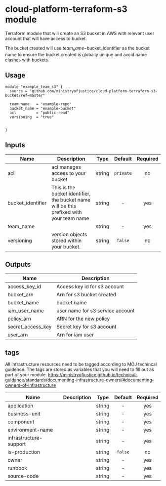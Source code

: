 # cloud-platform-terraform-s3 module

Terraform module that will create an S3 bucket in AWS with relevant user account that will have access to bucket.

The bucket created will use $team_name-$bucket_identifier as the bucket name to ensure the bucket created is globally unique and avoid name clashes with buckets.

## Usage

```hcl
module "example_team_s3" {
  source = "github.com/ministryofjustice/cloud-platform-terraform-s3-bucket?ref=master"

  team_name   = "example-repo"
  bucket_name = "example-bucket"
  acl         = "public-read"
  versioning  = "true"


}
```

## Inputs

| Name | Description | Type | Default | Required |
|------|-------------|:----:|:-----:|:-----:|
| acl | acl manages access to your bucket | string | `private` | no |
| bucket_identifier | This is the bucket identifier, the bucket name will be this prefixed with your team name | string | - | yes |
| team_name |  | string | - | yes |
| versioning | version objects stored within your bucket. | string | `false` | no |

## Outputs

| Name | Description |
|------|-------------|
| access_key_id | Access key id for s3 account |
| bucket_arn | Arn for s3 bucket created |
| bucket_name | bucket name |
| iam_user_name | user name for s3 service account |
| policy_arn | ARN for the new policy |
| secret_access_key | Secret key for s3 account |
| user_arn | Arn for iam user |

## tags 

All infrastructure resources need to be tagged according to MOJ techincal guidence. The tags are stored as variables that you will need to fill out as part of your module.
https://ministryofjustice.github.io/technical-guidance/standards/documenting-infrastructure-owners/#documenting-owners-of-infrastructure

| Name | Description | Type | Default | Required |
|------|-------------|:----:|:-----:|:-----:|
| application |  | string | - | yes |
| business-unit |  | string | - | yes |
| component |  | string | - | yes |
| environment-name |  | string | - | yes |
| infrastructure-support |  | string | - | yes |
| is-production |  | string | `false` | no |
| owner |  | string | - | yes |
| runbook |  | string | - | yes |
| source-code |  | string | - | yes |






